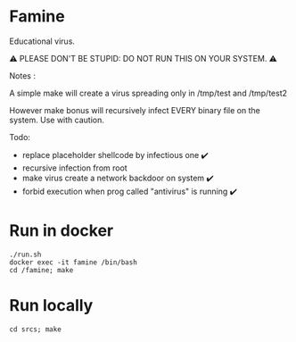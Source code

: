 # Famine
Educational virus.

:warning: PLEASE DON'T BE STUPID: DO NOT RUN THIS ON YOUR SYSTEM. :warning:

Notes : 

A simple make will create a virus spreading only in /tmp/test and /tmp/test2

However make bonus will recursively infect EVERY binary file on the system. Use with caution.

Todo: 

* replace placeholder shellcode by infectious one ✔️
* recursive infection from root
* make virus create a network backdoor on system ✔️
* forbid execution when prog called "antivirus" is running ✔️

# Run in docker
```
./run.sh
docker exec -it famine /bin/bash 
cd /famine; make
```
# Run locally
```
cd srcs; make
```
